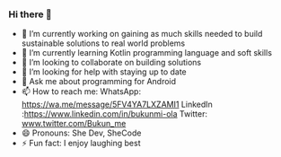 ### Hi there 👋

<!--
**BukunmiOla/BukunmiOla** is a ✨ _special_ ✨ repository because its `README.md` (this file) appears on your GitHub profile.

Here are some ideas to get you started:

- 🔭 I’m currently working on ...
- 🌱 I’m currently learning ...
- 👯 I’m looking to collaborate on ...
- 🤔 I’m looking for help with ...
- 💬 Ask me about ...
- 📫 How to reach me: ...
- 😄 Pronouns: ...
- ⚡ Fun fact: ...
-->
* 🔭 I’m currently working on gaining as much skills needed to build sustainable solutions to real world problems
* 🌱 I’m currently learning Kotlin programming language and soft skills 
* 👯 I’m looking to collaborate on building solutions
* 🤔 I’m looking for help with staying up to date
* 💬 Ask me about programming for Android
* 📫 How to reach me: WhatsApp: https://wa.me/message/5FV4YA7LXZAMI1 LinkedIn :https://www.linkedin.com/in/bukunmi-ola Twitter: www.twitter.com/Bukun_me 
* 😄 Pronouns: She Dev, SheCode
* ⚡ Fun fact: I enjoy laughing best
